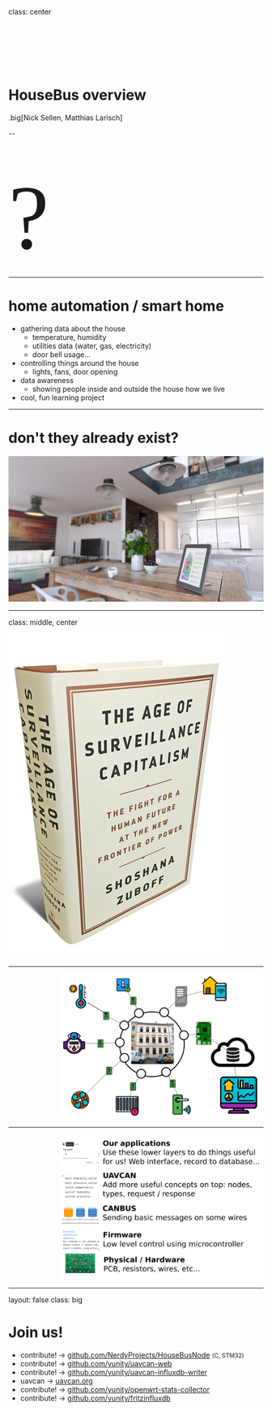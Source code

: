 class: center
<h1 style="border-bottom: none; padding-top: 100px">HouseBus overview</h1>

.big[Nick Sellen, Matthias Larisch]

--

<div class="center" style="font-size: 50px; padding-top: 40px">
  <span style="font-size: 180px; font-family: 'Cabin Sketch'; vertical-align: middle">?</span>
</div>

---

# home automation / smart home

* gathering data about the house
  * temperature, humidity
  * utilities data (water, gas, electricity)
  * door bell usage...
* controlling things around the house
  * lights, fans, door opening
* data awareness
  * showing people inside and outside the house how we live
* cool, fun learning project

---

# don't they already exist?

<img src="/images/01dc71bae4d5468c9cc9bf62391ced08.jpg">

---
class: middle, center

<img src="/images/ED-AY270_bkrvsu_JV_20190114131426.jpg">

---

<img src="/images/kanthaus-housebus-overview.png" style="width: 80%; margin-left: 100px;">

---

<img src="/images/housebus-layers.png" style="width: 80%; margin-left: 100px;">

---

layout: false
class: big
# Join us!

* contribute! &rarr; [github.com/NerdyProjects/HouseBusNode](https://github.com/NerdyProjects/HouseBusNode) <small>(C, STM32)</small>
* contribute! &rarr; [github.com/yunity/uavcan-web](https://github.com/yunity/uavcan-web)
* contribute! &rarr; [github.com/yunity/uavcan-influxdb-writer](https://github.com/yunity/uavcan-influxdb-writer)
* uavcan &rarr; [uavcan.org](https://uavcan.org/)
* contribute! &rarr; [github.com/yunity/openwrt-stats-collector](https://github.com/yunity/openwrt-stats-collector)
* contribute! &rarr; [github.com/yunity/fritzinfluxdb](https://github.com/yunity/fritzinfluxdb)

